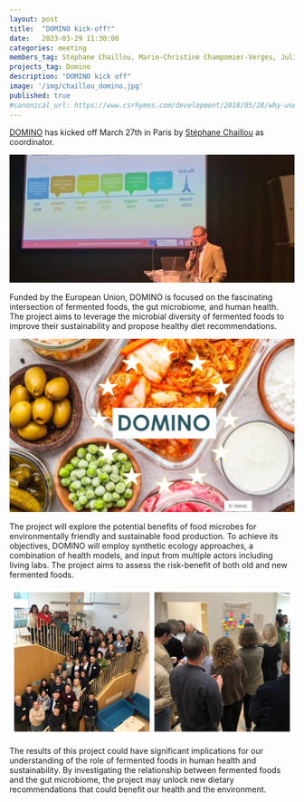 ```yaml
---
layout: post
title:  "DOMINO kick-off!"
date:   2023-03-29 11:30:00
categories: meeting
members_tag: Stéphane Chaillou, Marie-Christine Champomier-Verges, Julien Tap, Nacer Mohellibi, Alice Lima, Pierre Renault, Colin Tinsley
projects_tag: Domino
description: "DOMINO kick off"
image: '/img/chaillou_domino.jpg'
published: true
#canonical_url: https://www.csrhymes.com/development/2018/05/28/why-use-a-static-site-generator.html
---
```


[DOMINO](https://fme.micalis.fr/projects/domino/) has kicked off March 27th in Paris by [Stéphane Chaillou](https://fme.micalis.fr/team/stephane-chaillou/) as coordinator.

![](/img/chaillou_domino.jpg)

Funded by the European Union, DOMINO is focused on the fascinating intersection of fermented foods, the gut microbiome, and human health. The project aims to leverage the microbial diversity of fermented foods to improve their sustainability and propose healthy diet recommendations.

![](/img/domino_eu_research.png)

The project will explore the potential benefits of food microbes for environmentally friendly and sustainable food production. To achieve its objectives, DOMINO will employ synthetic ecology approaches, a combination of health models, and input from multiple actors including living labs. The project aims to assess the risk-benefit of both old and new fermented foods.


![](/img/domino_sci_food_health.jpg)

The results of this project could have significant implications for our understanding of the role of fermented foods in human health and sustainability. By investigating the relationship between fermented foods and the gut microbiome, the project may unlock new dietary recommendations that could benefit our health and the environment.



